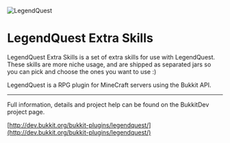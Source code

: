 ![LegendQuest](http://dev.bukkit.org/media/images/73/534/legend-quest-logo.png)

LegendQuest Extra Skills
==================

LegendQuest Extra Skills is a set of extra skills for use with LegendQuest.  These skills are more niche usage, and are shipped as separated jars so you can pick and choose the ones you want to use :)

LegendQuest is a RPG plugin for MineCraft servers using the Bukkit API.

****************

Full information, details and project help can be found on the BukkitDev project page.

[http://dev.bukkit.org/bukkit-plugins/legendquest/](http://dev.bukkit.org/bukkit-plugins/legendquest/)
